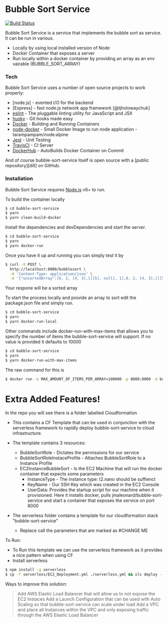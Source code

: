 # Bubble Sort Service

[![Build Status](https://travis-ci.org/jmaleonard/bubble-sort-service.svg?branch=master)](https://travis-ci.org/jmaleonard/bubble-sort-service)

Bubble Sort Service is a service that implements the bubble sort as service. It can be run in various.

  - Locally by using local installed version of Node
  - Docker Container that exposes a server
  - Run locally within a docker container by providing an array as an env vairable (BUBBLE_SORT_ARRAY)

### Tech

Bubble Sort Service uses a number of open source projects to work properly:
* [node.js] - evented I/O for the backend
* [Express] - fast node.js network app framework [@tjholowaychuk]
* [eslint](https://eslint.org/) - The pluggable linting utility for JavaScript and JSX
* [husky](https://www.npmjs.com/package/husky) - Git hooks made easy
* [Docker](https://www.docker.com/) - Building and Running Containers
* [node-docker](https://github.com/tarampampam/node-docker) - Small Docker Image to run node application - tarampampam/node:alpine
* [Jest](https://jestjs.io/) - Unit Testing
* [TravisCI](https://docs.travis-ci.com) - CI Server
* [DockerHub](https://cloud.docker.com/repository/docker/jmaleonard/bubble-sort-service) - AutoBuilds Docker Container on Commit

And of course bubble-sort-service itself is open source with a [public repository][dill]
 on GitHub.

### Installation

Bubble Sort Service requires [Node.js](https://nodejs.org/) v6+ to run.

To build the container locally

```sh
$ cd bubble-sort-service
$ yarn
$ yarn clean-build-docker
```

Install the dependencies and devDependencies and start the server.

```sh
$ cd bubble-sort-service
$ yarn
$ yarn docker-run
```
Once you have it up and running you can simply test it by 

```sh
$ curl -X POST \
  http://localhost:8000/bubblesort \
  -H 'Content-Type: application/json' \
  -d '{"unsortedArray":[6, 2, [4, 3],[[[5], null], 1],6, 2, [4, 3],[[[5], null], 1],6, 2, [4, 3],[[[5], null], 1],6, 2, [4, 3],[[[5], null], 1]]}'
```
Your respone will be a sorted array

To start the process locally and provide an array to sort edit the package.json file and simply run.

```sh
$ cd bubble-sort-service
$ yarn
$ yarn docker-run-local
```

Other commands include docker-run-with-max-items that allows you to specify the number of items the bubble-sort-service will support.
If no value is provided it defaults to 10000

```sh
$ cd bubble-sort-service
$ yarn
$ yarn docker-run-with-max-items
```
 The raw command for this is 
 
 ```sh
$ docker run -e MAX_AMOUNT_OF_ITEMS_PER_ARRAY=100000 -p 8000:8000 -d bubble-sort-service
```
# Extra Added Features!
In the repo you will see there is a folder labelled Cloudformation
  - This contains a CF Template that can be used in conjunction with the serverless framework to rapidly deploy bubble-sort-service to cloud infrastructure.
  - The template contains 3 resources:
    - BubbleSortRole - Dictates the permissions for our service
    - BubbleSortRoleInstaceProfile - Attaches BubbleSortRole to a Instance Profile
    - EC2InstanceBubbleSort - Is the EC2 Machine that will run the docker container that expects some parameters
        -  InstanceType - The instance type: t2.nano should be suffienct
        -  KeyName - Our SSH Key which was created in the EC2 Console
        -  UserData: Provides the startup script for our machine when it provisioned. Here it installs docker, pulls jmaleonard/bubble-sort-service and start a container that exposes the service on port 8000
        
- The serverless folder contains a template for our cloudformation stack "bubble-sort-service"
    - Replace call the parameters that are marked as #CHANGE ME 
 
To Run:
  - To Run this template we can use the serverless framework as it provides a nice pattern when using CF
  - Install serverless 
  ```sh
  $ npm install -g serverless
  $ cp -f serverless/EC2_Deployment.yml ./serverless.yml && sls deploy --stage personal --aws-profile personal && rm serverless.yml
  ```

Ways to improve this solution: 

> Add AWS Elastic Load Balancer that will allow us to not expose the EC2 Instaces 
> Add a Launch Configuration that can be used with Auto Scaling so that bubble-sort-service can scale under load
> Add a VPC and place all Instances within the VPC and only exposing traffic through the AWS Elastic Load Balancer
